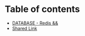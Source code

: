 # Table of contents

* [DATABASE - Redis &&](README.md)
* [Shared Link](https://gcogi.gitbook.io/cgog-present/)
